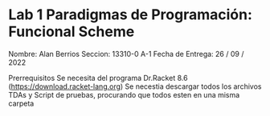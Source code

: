 
# Lab 1 Paradigmas de Programación: Funcional Scheme

 Nombre: Alan Berrios
 Seccion: 13310-0 A-1
 Fecha de Entrega: 26 / 09 / 2022

 Prerrequisitos
 Se necesita del programa Dr.Racket 8.6 (https://download.racket-lang.org) 
 Se necestia descargar todos los archivos TDAs y Script de pruebas, procurando que todos esten en una misma carpeta